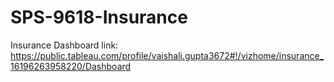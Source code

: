 # SPS-9618-Insurance
Insurance
Dashboard link: https://public.tableau.com/profile/vaishali.gupta3672#!/vizhome/insurance_16196263958220/Dashboard
